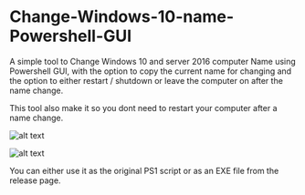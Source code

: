 # Change-Windows-10-name-Powershell-GUI
A simple tool to Change Windows 10 and server 2016 computer Name using Powershell GUI, with the option to copy the current name for changing and the option to either restart / shutdown or leave the computer on after the name change.

This tool also make it so you dont need to restart your computer after a name change.

![alt text](https://i.imgur.com/p1QwMOv.png)

![alt text](https://i.imgur.com/BHf7gjy.png)

You can either use it as the original PS1 script or as an EXE file from the release page.
